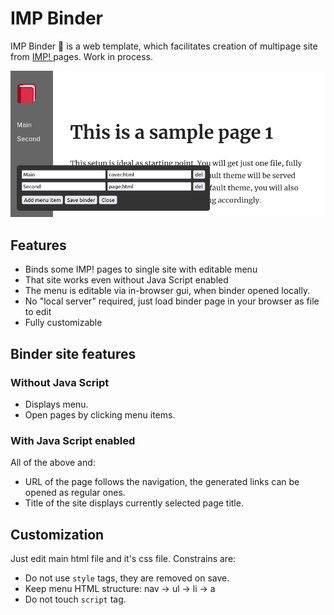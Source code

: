 # IMP Binder

IMP Binder 📎 is a web template, which facilitates creation of multipage site 
from [ IMP! ](https://github.com/girobusan/imp) pages. Work in process.

![ screenshot ]( docs/Screenshot.png )

## Features

- Binds some IMP! pages to single site with editable menu
- That site works even without Java Script enabled
- The menu is editable via in-browser gui, when binder opened locally.
- No "local server" required, just load binder page in your browser as file to edit
- Fully customizable

## Binder site features

### Without Java Script
- Displays menu.
- Open pages by clicking menu items.

### With Java Script enabled
All of the above and:
- URL of the page follows the navigation, the generated links can be opened as regular ones.
- Title of the site displays currently selected page title.

## Customization
Just edit main html file and it's css file. Constrains are: 

- Do not use `style` tags, they are removed on save.
- Keep menu HTML structure: nav -> ul -> li -> a
- Do not touch `script` tag.
